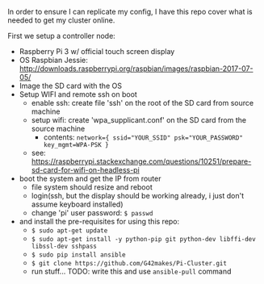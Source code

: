 In order to ensure I can replicate my config, I have this repo cover what is needed to get my cluster online.

First we setup a controller node:
- Raspberry Pi 3 w/ official touch screen display
- OS Raspbian Jessie: http://downloads.raspberrypi.org/raspbian/images/raspbian-2017-07-05/
- Image the SD card with the OS
- Setup WIFI and remote ssh on boot
	- enable ssh: create file 'ssh' on the root of the SD card from source machine
	- setup wifi: create 'wpa_supplicant.conf' on the SD card from the source machine
		- contents: `network={
    ssid="YOUR_SSID"
    psk="YOUR_PASSWORD"
    key_mgmt=WPA-PSK
}`
	- see: https://raspberrypi.stackexchange.com/questions/10251/prepare-sd-card-for-wifi-on-headless-pi
- boot the system and get the IP from router
	- file system should resize and reboot
	- login(ssh, but the display should be working already, i just don't assume keyboard installed)
	- change 'pi' user password: `$ passwd`
- and install the pre-requisites for using this repo:
	- `$ sudo apt-get update`
	- `$ sudo apt-get install -y python-pip git python-dev libffi-dev libssl-dev sshpass`
	- `$ sudo pip install ansible`
	- `$ git clone https://github.com/G42makes/Pi-Cluster.git`
	- run stuff... TODO: write this and use `ansible-pull` command
